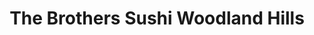 ---
layout: place
title: "The Brothers Sushi Woodland Hills"
permalink: /california/woodland-hills/the-brothers-sushi-woodland-hills.html
stateAbbr: CA
stateName: California
cityName: Woodland Hills
seo:
  name: "The Brothers Sushi Woodland Hills"
  type: Restaurant
  links: null
description: "The Brothers Sushi Woodland Hills serves delicious sushi in Woodland Hills, California. Try fresh Japanese dishes for a great dining experience. "
place_id: ChIJIWGWwLSfwoARZIgfhtnSQsk
photos:
  - name: >-
      places/ChIJIWGWwLSfwoARZIgfhtnSQsk/photos/AeeoHcI78xF4ptJUQnnVXgMEFjV5y_JWAhV2cA9I4AIOqiHQ45OPuHwZPDpGTaS3ApgEoQpd8ssG-o3PcW2PHsNXGe3r2h_Nj5JwFsGymPdWimiX5r-J8TGr6bpaBP2ZvrTnYXJ7CSZKutuMfSL1LqDTo38gt-NeWIu2yny9aBz84gPXXYu0_Nflolxblyo0G3nkhWcOD_El28SL0ofRTK1skpBbNUzuwjUr9niBJzWJvr4_ME-wdIvMl6siurQmM7XAhgG1Olx02Ierei5BkhGR9Do05s_wjf25Gf4hAXysQhwuHA
    widthPx: 527
    heightPx: 397
    authorAttributions:
      - displayName: The Brothers Sushi Woodland Hills
        uri: https://maps.google.com/maps/contrib/103994414863018177538
        photoUri: >-
          https://lh3.googleusercontent.com/a-/ALV-UjUiNWVCjX0yxhXefFhGNWLChrl6J75abxwrpypBzWgHJiyNdcOT=s100-p-k-no-mo
    flagContentUri: >-
      https://www.google.com/local/imagery/report/?cb_client=maps_api_places.places_api&image_key=!1e10!2sAF1QipMGOwMqgK5B2C7yJm256x8_HpEfNZ5KGvoN_yL3&hl=en-US
    googleMapsUri: >-
      https://www.google.com/maps/place//data=!3m4!1e2!3m2!1sAF1QipMGOwMqgK5B2C7yJm256x8_HpEfNZ5KGvoN_yL3!2e10!4m2!3m1!1s0x80c29fb4c0966121:0xc942d2d9861f8864
  - name: >-
      places/ChIJIWGWwLSfwoARZIgfhtnSQsk/photos/AeeoHcISOyG729cMkBGycBpMd3mVa3Hzr_9zPuNqv_3gcACqnYt4l7ZAbZplth7r2svBE7Ft29MUan6fV5nD_N6h4PZIq9vZAlIG_HXAtU4jNO_lAoE9b4jKkKB6PIx-8Kbjcc4GvKgS7AoTr1KM6H7qabPrRlRFHzNN1rSIG3MMGeS8sTOkxaZTKIpx3KaJdKq3X8-hynDnm5ch-3q9xHVMGRm6Pexugya5Fz0tReOSX1ZSch3HNN_QXXg26FFeJLHGXltzetXLenaxO6lt81PyqecGs7YhRmyv42r3vU0a9SbJQw
    widthPx: 3545
    heightPx: 2658
    authorAttributions:
      - displayName: The Brothers Sushi Woodland Hills
        uri: https://maps.google.com/maps/contrib/103994414863018177538
        photoUri: >-
          https://lh3.googleusercontent.com/a-/ALV-UjUiNWVCjX0yxhXefFhGNWLChrl6J75abxwrpypBzWgHJiyNdcOT=s100-p-k-no-mo
    flagContentUri: >-
      https://www.google.com/local/imagery/report/?cb_client=maps_api_places.places_api&image_key=!1e10!2sAF1QipP23l9EmiuImrLMzN_NmrEIm9dm1expijY86QWk&hl=en-US
    googleMapsUri: >-
      https://www.google.com/maps/place//data=!3m4!1e2!3m2!1sAF1QipP23l9EmiuImrLMzN_NmrEIm9dm1expijY86QWk!2e10!4m2!3m1!1s0x80c29fb4c0966121:0xc942d2d9861f8864
  - name: >-
      places/ChIJIWGWwLSfwoARZIgfhtnSQsk/photos/AeeoHcJQWAt3McnmxopPnw7Z7Nv5Wqo2foMHWUMUKuirfFZdncyZlroT063IQ5py9hG2B4_wbelRpck4GjPG9lInVwnZKbHYeblwvtplnr2lRzcxzaZWZjmYRLVLX5B1KPVzRf4hhMBANSh1hyUFRNRv3B1R5MCxxtrU31AOweCdXDFeLELD7NOzbMo4bGVPpC9rZ2ZI4kuWcrJeNwbZgwy8RKu1K3xhiR-7nTT7M5LCo4DDXa2T07km8l55G23Cj2VBZwyRQUwxu6u25Qj0z0HhLKhi_xWJb5FHW0_yTVaMkjaPbFlcVUynXnCkaZ6enybwjWgrw-lvnzbmBLdZiMiTt0ZPbXQJ8MuyBBzvSDPN9INcgKrBMTg6DD-9ChbqrsGhthzpC6H25-g5-HLTdoy0ez-RPPPmW6_I0gI7-1HkBgeGjg
    widthPx: 4032
    heightPx: 2268
    authorAttributions:
      - displayName: Kat Silverston
        uri: https://maps.google.com/maps/contrib/110776255443657909801
        photoUri: >-
          https://lh3.googleusercontent.com/a-/ALV-UjUBQ8a_LWR6D2wgTZp7UN___0doD0uZT7RtR7PYJuVH_raT4Uxr5g=s100-p-k-no-mo
    flagContentUri: >-
      https://www.google.com/local/imagery/report/?cb_client=maps_api_places.places_api&image_key=!1e10!2sCIHM0ogKEICAgIDn2_29OA&hl=en-US
    googleMapsUri: >-
      https://www.google.com/maps/place//data=!3m4!1e2!3m2!1sCIHM0ogKEICAgIDn2_29OA!2e10!4m2!3m1!1s0x80c29fb4c0966121:0xc942d2d9861f8864
  - name: >-
      places/ChIJIWGWwLSfwoARZIgfhtnSQsk/photos/AeeoHcKwkB8_LEZYcTJ7RithqAjYFc2nG3ViV2wMKQ5U50FJ_wfCS11oIZmpXn9KBF3wiNwra9JjXCHCfLq5zeVWpZ0eUB6zKFG-OTqb7oY-eGHTqb7-Ma2_3Zso710VAIUCEy1aJxk46CevOF6Gt-RscM22EjGGfOVe5M2JQwLt7qKt82EDs5W68GDm4ur-GYj2fcv_wWKP3UT78EH3u77QVrZeXYwE5Wce7CIkyz0ZKGsbBtXhFgtyWKmfplqX_p_gIV8uc5ECnSutgyztE8XCZKy8AZyScwJkaTex7MYR58CFcIg6hOgcJW5WwTR2GxsWaMgLX_syiS85zH3jTbEFzTB85bPN0PhVN3lhSK2dzz4nFvyr7NZ0pi27f2EM5sfxtSEwzCcjBLq_VgsVXKjNmTpxubM0PDRv2OoIqqqYXkHQuA
    widthPx: 4032
    heightPx: 2268
    authorAttributions:
      - displayName: Kat Silverston
        uri: https://maps.google.com/maps/contrib/110776255443657909801
        photoUri: >-
          https://lh3.googleusercontent.com/a-/ALV-UjUBQ8a_LWR6D2wgTZp7UN___0doD0uZT7RtR7PYJuVH_raT4Uxr5g=s100-p-k-no-mo
    flagContentUri: >-
      https://www.google.com/local/imagery/report/?cb_client=maps_api_places.places_api&image_key=!1e10!2sCIHM0ogKEICAgIDn2_3wUg&hl=en-US
    googleMapsUri: >-
      https://www.google.com/maps/place//data=!3m4!1e2!3m2!1sCIHM0ogKEICAgIDn2_3wUg!2e10!4m2!3m1!1s0x80c29fb4c0966121:0xc942d2d9861f8864
  - name: >-
      places/ChIJIWGWwLSfwoARZIgfhtnSQsk/photos/AeeoHcKWSdKalA9FlLrh7dRT8O_PIYyhG1ptRRp_fsExIJyijq9xyOC1jsx4DhCVagGf_vSBgf8E8fmTFFNWhdhxXgqalqQkLtSwihhmHkf5JQ0mjd0LUjmBTtal4pr0VnlODWqIkxlOIjUDJ3zg50XG8450HTuJUuGdG0D9s_c43L2CbWcEXq2bKGvBrRrmpEWGrptKCsCazIh4LFaz8Nl4MPxAIuTr2YafmGT7_YUl5uXD60d-l1sv1LtBbPFlvMkKKTTDbKuN9hOrDu86IH-bABrv1Z5aXg4d3mG83DB3mqvvVuE1Vimi-0ySeacKjaO2UpqMLkCw4_5F6wBSH1vP3FEsZkXjXVN6VJNWz__Xx4zgmPGDBIawJtQd9EAvrtnfR7ca9kSt6O1FzaidS_eU5ktnvdOunJ3pAsUBH6qvzqAS6kpE
    widthPx: 4000
    heightPx: 2252
    authorAttributions:
      - displayName: Illés Jancsó
        uri: https://maps.google.com/maps/contrib/108332159514674273457
        photoUri: >-
          https://lh3.googleusercontent.com/a-/ALV-UjXbkmGfCDAJf_TsZT6iQDf4jHbsycjEM3U0AZNblJ3VaJ2jne7U=s100-p-k-no-mo
    flagContentUri: >-
      https://www.google.com/local/imagery/report/?cb_client=maps_api_places.places_api&image_key=!1e10!2sCIHM0ogKEICAgIDdgeDymAE&hl=en-US
    googleMapsUri: >-
      https://www.google.com/maps/place//data=!3m4!1e2!3m2!1sCIHM0ogKEICAgIDdgeDymAE!2e10!4m2!3m1!1s0x80c29fb4c0966121:0xc942d2d9861f8864
  - name: >-
      places/ChIJIWGWwLSfwoARZIgfhtnSQsk/photos/AeeoHcLMGV2MVwH4dAZTnQ-7gPhtM0becdiUG_RC7EnImCksDsQhdU6sS8E_LKB89zWiJobU4D1ifIoB2IgFcjVdSrXn3gNH2vtjpK5X02Fw3g9clOCRtPk6YiCszHv-Jn-z3UhvJGX2KSPRzdgxXsQR8PpcHS_Nd44qeZRK0LVU0BKtqwbxy-Ae3bo-j3iLmpEC9jic9KoJo8dA0A4D1JlyfEjl3M1SRQzn5wLtyRyQz4mUInV8V40K9gAnM4qp6xebi_RbJ4eP4mY0PFum6LsHejGJL0YbVEJT48Km1xttPsT-K1BlG-lp6L_8jT4ESGDbrZELDrsLpHCjOork9sAENyj0Bex5NdrSAp-9EiAvBmV6HqSjSCpjfQJW5qA0JQvqZNEQjtAgYtG9tFjiD-yjsLQJAx-wwXQPtUKkN1KL9HG_xLAd
    widthPx: 3072
    heightPx: 4080
    authorAttributions:
      - displayName: Denise Phan
        uri: https://maps.google.com/maps/contrib/116895430795925940440
        photoUri: >-
          https://lh3.googleusercontent.com/a/ACg8ocIqawt09HdYdq8wTb_ZXy-Jhm9ngPW2tDtMti6vMLqurPf27SZo=s100-p-k-no-mo
    flagContentUri: >-
      https://www.google.com/local/imagery/report/?cb_client=maps_api_places.places_api&image_key=!1e10!2sCIHM0ogKEICAgICf1Z7nqwE&hl=en-US
    googleMapsUri: >-
      https://www.google.com/maps/place//data=!3m4!1e2!3m2!1sCIHM0ogKEICAgICf1Z7nqwE!2e10!4m2!3m1!1s0x80c29fb4c0966121:0xc942d2d9861f8864
  - name: >-
      places/ChIJIWGWwLSfwoARZIgfhtnSQsk/photos/AeeoHcKvkxwuebt1Qi9bOzs6_VvBZjFIurciqrvmiaOT2uKD1u0IsyYdfgEjX4yPTKBVcvaJeJPtuPe_Cv8cQ23TLXkAMEFu4TWDPI10_v7Bz6CHbeN45ZQwglBp9djB-fFWamkTvrzjHdnhl_9bj7n1ec8Z0mYBGs_CZFc2nyT6evKON95KR8Y9vnX2OTc2ka7J_pRXbaPVGvGAcFstOYdPApr4TZedor3ZZRDgaUBn6I48HCoBvVPQGb7xgYirJ6rxtefxGB7obEoDcd56t6r3tdg5FVeNHSQutA99fKXgwXjC0kMLAVjCl8kOE4F2gRgZbmpHvLTQpDShbNXvikzmXNWAdUFWrywLCZ7YuK8p8Zpj8FhjcXfGtur7zsQ_wyaRqPRoO7FBw9a02mgIZJnhmCuMn76t5vwLBbCKWlEeYtg
    widthPx: 4000
    heightPx: 3000
    authorAttributions:
      - displayName: Pam Jgmail
        uri: https://maps.google.com/maps/contrib/100888711843232067865
        photoUri: >-
          https://lh3.googleusercontent.com/a-/ALV-UjUUtdMtG1jchGseiCMRZo1wMfnt4JJ3nu5m4Jg_WQhIIwLeiqMh=s100-p-k-no-mo
    flagContentUri: >-
      https://www.google.com/local/imagery/report/?cb_client=maps_api_places.places_api&image_key=!1e10!2sCIHM0ogKEICAgICTu42DOA&hl=en-US
    googleMapsUri: >-
      https://www.google.com/maps/place//data=!3m4!1e2!3m2!1sCIHM0ogKEICAgICTu42DOA!2e10!4m2!3m1!1s0x80c29fb4c0966121:0xc942d2d9861f8864
  - name: >-
      places/ChIJIWGWwLSfwoARZIgfhtnSQsk/photos/AeeoHcIe_ObellgLQ-PdYwtiXJePWHCTHb9j96f5Zh6SyzRcyuYpWea7Yoyvau_s4VNIicaklgCpJB5-pDs6iIRUnUzEQLowcxDJM1UPz_WL-zQTOfufI7ME053kQEPopwXrJ4RVA6sog9r76lEeUhOrp_nejwbtmCsTLUe4mB-9M_93xdBLrhw96zwjUwKjf9epE1jLOyifwLC9vhCZyMFCewhEXDUeNHVmYLjs8IGHg8JXz6GUvyaNxEvF3bod5D-6_uzevG3CmtRpoJ_OEW0iJ_Ke3AebgUo3aOs2TCId7wnnvTJCp4w66D3AopNMTmphiF4zAUzQHaOciKHPObuPOOGYhB5l01oblo6csRgvJZWVm2aSlPf60MovrPp_EPU7ToNav93OFvc0fVb-IuVdiCc9jjLCdMdHHH2bUcpHKqUVqFMF
    widthPx: 3024
    heightPx: 4032
    authorAttributions:
      - displayName: franklin Hu
        uri: https://maps.google.com/maps/contrib/100314460890459402147
        photoUri: >-
          https://lh3.googleusercontent.com/a-/ALV-UjV-rw4_Ir9BAQtvOuCzlHqjwDmb0OnZ1HvJQx4tEfedAjQ0Of7E=s100-p-k-no-mo
    flagContentUri: >-
      https://www.google.com/local/imagery/report/?cb_client=maps_api_places.places_api&image_key=!1e10!2sCIHM0ogKEICAgIDzqrHUlgE&hl=en-US
    googleMapsUri: >-
      https://www.google.com/maps/place//data=!3m4!1e2!3m2!1sCIHM0ogKEICAgIDzqrHUlgE!2e10!4m2!3m1!1s0x80c29fb4c0966121:0xc942d2d9861f8864
  - name: >-
      places/ChIJIWGWwLSfwoARZIgfhtnSQsk/photos/AeeoHcLYqWzLSP3B3K0ulVEhSWWTiqHt8lnQNeoeaA6iVNzpmYrv67zCZsN25JtX4aUfVlAT-xeAtehZkJDxumS6qBEgEwo2eWBR2amvIjpfLkQ9Q4tQDdPYBc40yacwcm5r7IJ5uLClXMJ7ARP_oMjaCHAW7kc3F0TXd3MQ5qIhDvMVTHSQQgIozIICQYB3UiXNlpNHruGx57HyH3_XZjCvEA4eevhW9w5xy5eEMZ1ZdKuS5uX7Dxi-jN2UU3pBjtAEwHCelr9-H_4jHm3KttErUEIFOgdvOs273mPXqHlsmFXWOF8LmifBZ0bsgE2ZKw5NO43WW8ZEcPmO6b3kLKkJF1ncCc_Cob39PK8bWjRCPlMjORCD2TVyk0g0hP1fHng4IqFE4t8igs6X64O9nOBiQWwysFORkK6VST2WueosKX7h2YMf
    widthPx: 3024
    heightPx: 4032
    authorAttributions:
      - displayName: Buttons Thing
        uri: https://maps.google.com/maps/contrib/100401748394713270598
        photoUri: >-
          https://lh3.googleusercontent.com/a-/ALV-UjUaNPq7Y06nN0CtTMiGlR6R0o9W7If5XQ2j6fb9WbwmjqUcoP8=s100-p-k-no-mo
    flagContentUri: >-
      https://www.google.com/local/imagery/report/?cb_client=maps_api_places.places_api&image_key=!1e10!2sCIHM0ogKEICAgICr6JvkuQE&hl=en-US
    googleMapsUri: >-
      https://www.google.com/maps/place//data=!3m4!1e2!3m2!1sCIHM0ogKEICAgICr6JvkuQE!2e10!4m2!3m1!1s0x80c29fb4c0966121:0xc942d2d9861f8864
  - name: >-
      places/ChIJIWGWwLSfwoARZIgfhtnSQsk/photos/AeeoHcLRtyXEp8Sb4tblfaMEn7_bxguV64mpzCBQzrzGg-2LX-gaMIOMuJEEaj75O_0eXPiNM_q3wTxYhAO0yrqIIA8t2P1NpMEbnuj312PyE3QMqf2uOGcQh_nzg0z9_0MU6Awajx0PBmKT0rudxOvq9GmiAR7RmG8xRTKgvUAq46uRkp4l_mIPubJJxQ2zAtd_u2oMO7mbsndnZOzaKme2UZc21myvgCv03_ILpwU7R9902pV80br-j5yPw3KlP9iPY-8MUC_qkD-ksEi2sTXZr-PC9x-5hothdb3jh4Ck5fQ2jGnPP84vZGPKd4RZegpeqOe7cBgo8f3dYIMFjs6MhaZoOB2AoQq7FNNq0BSKqLpVbipIBiXk3PaA5oqHl280GRhjHVFKfJ8YI24mWEnpty9jarag4sIcWu0JjItnnba1dw
    widthPx: 3000
    heightPx: 4000
    authorAttributions:
      - displayName: Amir Saed Motamedi
        uri: https://maps.google.com/maps/contrib/115769674746721248212
        photoUri: >-
          https://lh3.googleusercontent.com/a-/ALV-UjXffLj_OlBAeFId88FKIZTgZKxZO5YmpSL1XdiB72gr0ngmLAIZ=s100-p-k-no-mo
    flagContentUri: >-
      https://www.google.com/local/imagery/report/?cb_client=maps_api_places.places_api&image_key=!1e10!2sCIHM0ogKEICAgICThtjBbQ&hl=en-US
    googleMapsUri: >-
      https://www.google.com/maps/place//data=!3m4!1e2!3m2!1sCIHM0ogKEICAgICThtjBbQ!2e10!4m2!3m1!1s0x80c29fb4c0966121:0xc942d2d9861f8864
address: 21418 Ventura Blvd, Woodland Hills, CA 91364, USA
street: 21418 Ventura Blvd
city: Woodland Hills
state: CA
zip: '91364'
country: USA
neighborhood: Woodland Hills
latitude: '34.167779'
longitude: '-118.598263'
accessibility_options:
  wheelchairAccessibleParking: true
  wheelchairAccessibleEntrance: true
  wheelchairAccessibleRestroom: true
  wheelchairAccessibleSeating: true
business_status: OPERATIONAL
name: The Brothers Sushi Woodland Hills
google_maps_links:
  directionsUri: >-
    https://www.google.com/maps/dir//''/data=!4m7!4m6!1m1!4e2!1m2!1m1!1s0x80c29fb4c0966121:0xc942d2d9861f8864!3e0
  placeUri: https://maps.google.com/?cid=14502385581786368100
  writeAReviewUri: >-
    https://www.google.com/maps/place//data=!4m3!3m2!1s0x80c29fb4c0966121:0xc942d2d9861f8864!12e1
  reviewsUri: >-
    https://www.google.com/maps/place//data=!4m4!3m3!1s0x80c29fb4c0966121:0xc942d2d9861f8864!9m1!1b1
  photosUri: >-
    https://www.google.com/maps/place//data=!4m3!3m2!1s0x80c29fb4c0966121:0xc942d2d9861f8864!10e5
primary_type: Sushi Restaurant
opening_hours:
  regular: null
  current: null
secondary_opening_hours:
  regular:
    weekdayDescriptions: null
    type: null
  current:
    weekdayDescriptions: null
    type: null
phone: null
price_level: null
price_range: null
rating: null
rating_count: 0
website: null
reviews: null
parking_options: null
payment_options: null
allow_dogs: null
curbside_pickup: null
delivery: null
dine_in: null
good_for_children: null
good_for_groups: null
good_for_sports: null
live_music: null
menu_for_children: null
outdoor_seating: null
reservable: null
restroom: null
serves_beer: null
serves_breakfast: null
serves_brunch: null
serves_cocktails: null
serves_coffee: null
serves_dinner: null
serves_dessert: null
serves_lunch: null
serves_vegetarian_food: null
serves_wine: null
takeout: null
update_category: essentials
summary: null

---